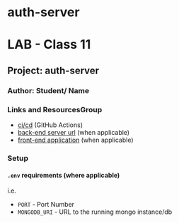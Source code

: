 # auth-server
# LAB - Class 11
## Project: auth-server
### Author: Student/ Name
### Links and ResourcesGroup
- [ci/cd](http://xyz.com) (GitHub Actions)
- [back-end server url](http://xyz.com) (when applicable)
- [front-end application](http://xyz.com) (when applicable)
### Setup
#### `.env` requirements (where applicable)
i.e.
- `PORT` - Port Number
- `MONGODB_URI` - URL to the running mongo instance/db